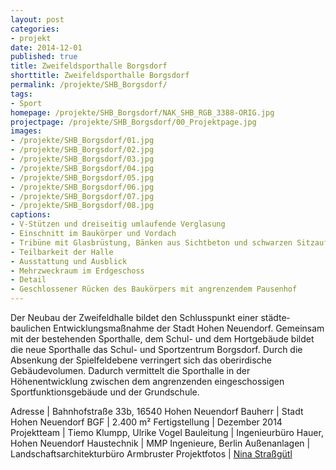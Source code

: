 ```yaml
---
layout: post
categories:
- projekt
date: 2014-12-01
published: true
title: Zweifeldsporthalle Borgsdorf
shorttitle: Zweifeldsporthalle Borgsdorf
permalink: /projekte/SHB_Borgsdorf/
tags: 
- Sport
homepage: /projekte/SHB_Borgsdorf/NAK_SHB_RGB_3388-ORIG.jpg
projectpage: /projekte/SHB_Borgsdorf/00_Projektpage.jpg
images:
- /projekte/SHB_Borgsdorf/01.jpg
- /projekte/SHB_Borgsdorf/02.jpg
- /projekte/SHB_Borgsdorf/03.jpg
- /projekte/SHB_Borgsdorf/04.jpg
- /projekte/SHB_Borgsdorf/05.jpg
- /projekte/SHB_Borgsdorf/06.jpg
- /projekte/SHB_Borgsdorf/07.jpg
- /projekte/SHB_Borgsdorf/08.jpg
captions:
- V-Stützen und dreiseitig umlaufende Verglasung
- Einschnitt im Baukörper und Vordach
- Tribüne mit Glasbrüstung, Bänken aus Sichtbeton und schwarzen Sitzauflagen aus Holz
- Teilbarkeit der Halle
- Ausstattung und Ausblick
- Mehrzweckraum im Erdgeschoss
- Detail
- Geschlossener Rücken des Baukörpers mit angrenzendem Pausenhof
---
```

Der Neubau der Zweifeldhalle bildet den Schlusspunkt einer städte­baulichen Entwicklungsmaßnahme der Stadt Hohen Neuendorf. Gemeinsam mit der bestehenden Sporthalle, dem Schul- und dem Hortgebäude bildet die neue Sporthalle das Schul- und Sportzentrum Borgsdorf. Durch die Absenkung der Spielfeldebene verringert sich das oberirdische Gebäudevolumen. Dadurch vermittelt die Sporthalle in der Höhenentwicklung zwischen dem angrenzenden eingeschossigen Sportfunktionsgebäude und der Grundschule.

Adresse			|	Bahnhofstraße 33b, 16540 Hohen Neuendorf 
Bauherr			|	Stadt Hohen Neuendorf
BGF				|	2.400 m²
Fertigstellung	|	Dezember 2014
Projektteam	|	Tiemo Klumpp, Ulrike Vogel
Bauleitung		|	Ingenieurbüro Hauer, Hohen Neuendorf
Haustechnik	|	MMP Ingenieure, Berlin
Außenanlagen	|	Landschaftsarchitekturbüro Armbruster
Projektfotos	|	[Nina Straßgütl](http://www.ninastrg.de/)